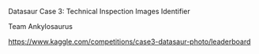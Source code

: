 Datasaur Case 3: Technical Inspection Images Identifier

Team Ankylosaurus

https://www.kaggle.com/competitions/case3-datasaur-photo/leaderboard
